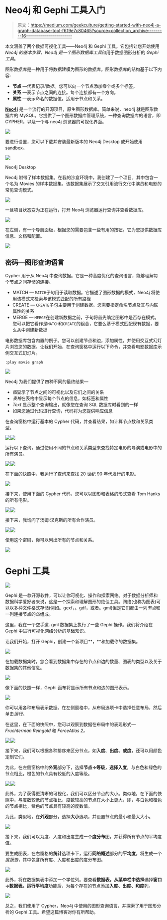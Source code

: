 # Neo4j 和 Gephi 工具入门

> 原文：<https://medium.com/geekculture/getting-started-with-neo4j-a-graph-database-tool-f619e7c80465?source=collection_archive---------16----------------------->

本文涵盖了两个数据可视化工具——Neo4j 和 Gephi 工具。它包括让您开始使用 *Neo4j 的基本步骤，Neo4j 是一个图形数据库工具*和用于数据图形分析的 *Gephi 工具*。

图形数据库是一种用于将数据建模为图形的数据库。图形数据库的结构基于以下内容:

*   **节点** —代表记录/数据。您可以向一个节点添加零个或多个标签。
*   **关系** —表示节点之间的连接。每个连接都有一个方向。
*   **属性** —表示命名的数据值。适用于节点和关系。

[**Neo4j**](https://neo4j.com/) 是一个流行的开源项目，原生图形数据库。简单来说，neo4j 就是图形数据库的 MySQL。它提供了一个图形数据库管理系统，一种查询数据库的语言，即 CYPHER，以及一个与 neo4j 浏览器的可视化界面。

![](img/580d34751580391f4fe5c8b39b22d7ad.png)

要进行设置，您可以下载并安装最新版本的 Neo4j Desktop 或开始使用 sandbox。

![](img/da0c30bd23e0e73e787dae4421f498a3.png)

Neo4j Desktop

Neo4j 附带了样本数据集。在我的沙盒环境中，我创建了一个项目，其中包含一个名为 Movies 的样本数据集。该数据集展示了交叉引用流行文化中演员和电影的常见查询模式。

![](img/b1577b848aa7750a74c6396e09d812db.png)

一旦项目状态变为正在运行，打开 Neo4j 浏览器运行查询并查看数据库。

![](img/c5e06a633d3c209653e3808eae8875b0.png)

在左侧，有一个导航面板，根据您的需要包含一些有用的按钮。它为您提供数据库信息、文档和配置。

![](img/d0956be433fc8d36a240d0c74585e345.png)

## 密码—图形查询语言

Cypher 用于从 Neo4j 中查询数据。它是一种高度优化的查询语言，能够理解每个节点之间存储的连接。

*   MATCH — `MATCH`子句用于读取数据。它描述了图形数据的模式，Neo4j 将使用该模式来检索与该模式匹配的所有路径
*   CREATE — `CREATE`子句主要用于创建数据。您需要指定命名节点及其与内联属性的关系
*   MERGE — `MERGE`在创建新数据之前，子句将首先确定图形中是否存在模式。您可以把它看作是`MATCH`和`CREATE`的组合，它要么基于模式匹配现有数据，要么从中创建新数据

电影数据库包含内置的例子。您可以创建节点和边，添加属性，并使用交互式幻灯片浏览您的数据。让我们开始，在查询窗格中运行以下命令，并查看电影数据库示例交互式幻灯片。

```
:play movie graph
```

![](img/ae2730693f7d24093d63ee4670c1393b.png)

Neo4j 为我们提供了四种不同的最终结果—

*   *图*显示了节点之间的可视化以及它们之间的关系
*   *表格*在表格中显示每个节点的信息，如标签和属性
*   *Text* 显示整个查询输出，就像您在查询 SQL 数据库时看到的一样
*   如果您通过代码进行查询，代码将为您提供响应信息

在查询窗格中运行基本的 Cypher 代码，并查看结果，如计算节点数和关系类型。

![](img/ddef07c969eaa24d0e96ea3257ad7811.png)![](img/cc4ba5ecc569ee3001c485740ff21db9.png)

运行以下查询，通过使用不同的节点和关系类型来查找特定电影的导演或电影中的所有演员。

![](img/edf7e3c4ee979d484223ebc58fb09ffc.png)![](img/30cd4bbbcb04f32e7e32a6a7a103e78a.png)

在下面的快照中，我运行了查询来查找 20 世纪 90 年代发行的电影。

![](img/7f406644c85e3eb1347794daa40fb42c.png)

接下来，使用下面的 Cypher 代码，您可以以图形和表格的形式查看 Tom Hanks 的所有电影。

![](img/d2dce01b970c8878b22f0540cd85f37c.png)![](img/0beb519b9225454903d0ab447301ca58.png)

接下来，我询问了汤姆·汉克斯的所有合作演员。

![](img/dce16fc10c9621071824b9b414bc2bb2.png)![](img/19b724dffaf91bb8e5163567007db67e.png)

使用这个密码，你可以列出所有的节点和关系。

![](img/3535bf5a65f2196729873e5301f844a0.png)

# Gephi 工具

![](img/5b79fc7e058d0fa88a01396970b1686d.png)

Gephi 是一款开源软件，可以让你可视化、操作和探索网络。对于数据分析师和数据科学爱好者来说，这是一个探索和理解图形的绝佳工具。网络(也称为图表)可以以多种文件格式存储(例如。gexf，。gdf，或者。gml)但是它们都由一列*节点*和一列连接节点的*边*组成。

这里，我在一个空手道. gml 数据集上执行了一些 Gephi 操作。我们将介绍在 Gephi 中进行可视化网络分析的基础知识。

让我们开始，打开 Gephi，创建一个新项目**，**和加载你的数据集。

![](img/028e54ccffde3bb73a651bc731358704.png)

在加载数据集时，您会看到数据集中存在的节点和边的数量、图表的类型以及关于数据集的其他信息。

![](img/96421dc6665a46cb88d2d2264cb0cb71.png)

像下面的快照一样，Gephi 画布将显示所有节点和边的图形表示。

![](img/a25975b7a467a81bcd3eff48990da2ba.png)

你可以用各种布局表示数据。在左侧窗格中，从布局选项卡中选择任意布局，然后单击*运行*。

在这里，在下面的快照中，您可以观察到数据在布局中的表现形式— *Fruchterman Reingold* 和 *ForceAtlas 2。*

![](img/082b8310aa4634e39bf0934edd73aa96.png)![](img/13d0903c3fcaf62f444b5853a0219bff.png)

接下来，我们可以根据各种排序来区分节点，如**入度**、**出度、**或**度**，还可以用颜色定制它们。

为此，在左侧窗格中的**外观**部分下，选择**节点→等级，**选择**入度**，与白色和绿色的节点相比，橙色的节点具有较低的入度等级。

![](img/21a6bd56b70a50258a052d8f42b01093.png)![](img/fee3635bb3c6b617b42ca72f0078b9ab.png)

此外，为了获得更清晰的可视化，我们可以区分节点的大小。类似地，在下面的快照中，与度数较低的节点相比，度数较高的节点在大小上更大，即，与白色和橙色的节点相比，紫色的节点具有较高的度数值。

为此，类似地，在**外观**部分，选择**大小**选项，并设置节点的最小和最大大小。

![](img/55f3175427195270180545f7a1162e46.png)

接下来，我们可以为度、入度和出度生成一个**度分布**图，并获得所有节点的平均度值。

要生成图表，在右窗格的**统计**选项卡下，运行**网络概述**部分的**平均度**。将生成一个*度报告*，其中包含所有度、入度和出度的度分布图。

![](img/3b1d1b817367821b710c3ed889a1d5a1.png)

此外，将在数据集表中添加一个学位列。要查看**数据表，从菜单栏中选择**选择**窗口→数据表。**运行**平均度**功能后，为每个存在的节点添加**入度、出度、**和**度**列。

![](img/f47c84499c72f11feb5b75951d7d53fe.png)

总之，我们使用了 Cypher，Neo4j 中使用的图形查询语言，并探索了用于图形分析的 Gephi 工具。希望这篇博客对你有所帮助。